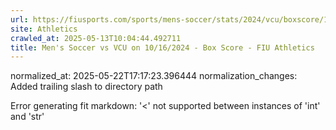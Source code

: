 ```yaml
---
url: https://fiusports.com/sports/mens-soccer/stats/2024/vcu/boxscore/12527/
site: Athletics
crawled_at: 2025-05-13T10:04:44.492711
title: Men's Soccer vs VCU on 10/16/2024 - Box Score - FIU Athletics
---
```

normalized_at: 2025-05-22T17:17:23.396444
normalization_changes: Added trailing slash to directory path

Error generating fit markdown: '<' not supported between instances of 'int' and 'str'